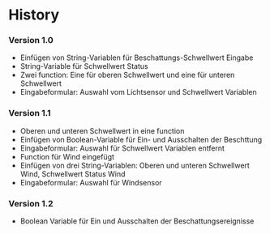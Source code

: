 # History

### Version 1.0
  * Einfügen von String-Variablen für Beschattungs-Schwellwert Eingabe
  * String-Variable für Schwellwert Status
  * Zwei function: Eine für oberen Schwellwert und eine für unteren Schwellwert
  * Eingabeformular: Auswahl vom Lichtsensor und Schwellwert Variablen

### Version 1.1
  * Oberen und unteren Schwellwert in eine function
  * Einfügen von Boolean-Variable für Ein- und Ausschalten der Beschttung
  * Eingabeformular: Auswahl für Schwellwert Variablen entfernt
  * Function für Wind eingefügt
  * Einfügen von drei String-Variablen: Oberen und unteren Schwellwert Wind, Schwellwert Status Wind
  * Eingabeformular: Auswahl für Windsensor  

### Version 1.2
  * Boolean Variable für Ein und Ausschalten der Beschattungsereignisse
